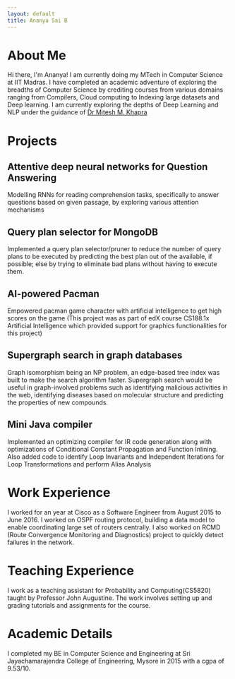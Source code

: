 ```yaml
---
layout: default
title: Ananya Sai B
---
```

# About Me
Hi there, I'm Ananya! I am currently doing my MTech in Computer Science at IIT Madras. I have completed an academic adventure of exploring the breadths of Computer Science by crediting courses from various domains ranging from Compilers, Cloud computing to Indexing large datasets and Deep learning. I am currently exploring the depths of Deep Learning and NLP under the guidance of [Dr Mitesh M. Khapra](http://www.cse.iitm.ac.in/~miteshk/)

# Projects
## Attentive deep neural networks for Question Answering
Modelling RNNs for reading comprehension tasks, specifically to answer questions based on given passage, by exploring various attention mechanisms
## Query plan selector for MongoDB
Implemented a query plan selector/pruner to reduce the number of query plans to be executed by predicting the best plan out of the available, if possible; else by trying to eliminate bad plans without having to execute them.
## AI-powered Pacman
Empowered pacman game character with artificial intelligence to get high scores on the game (This project was as part of edX course CS188.1x Artificial Intelligence which provided support for graphics functionalities for this project)
## Supergraph search in graph databases
Graph isomorphism being an NP problem, an edge-based tree index was built to make the search algorithm faster.
Supergraph search would be useful in graph-involved problems such as identifying malicious activities in the web, identifying diseases based on molecular structure and predicting the properties of new compounds.
## Mini Java compiler
Implemented an optimizing compiler for IR code generation along with optimizations of Conditional Constant Propagation and Function Inlining. Also added code to identify Loop Invariants and Independent Iterations for Loop Transformations and perform Alias Analysis

# Work Experience
I worked for an year at Cisco as a Software Engineer from August 2015 to June 2016. I worked on OSPF routing protocol, building a data model to enable coordinating large set of routers centrally. I also worked on RCMD (Route Convergence Monitoring and Diagnostics) project to quickly detect failures in the network.

# Teaching Experience
I work as a teaching assistant for Probability and Computing(CS5820) taught by Professor John Augustine. The work involves setting up and grading tutorials and assignments for the course.

# Academic Details
I completed my BE in Computer Science and Engineering at Sri Jayachamarajendra College of Engineering, Mysore in 2015 with a cgpa of 9.53/10.
